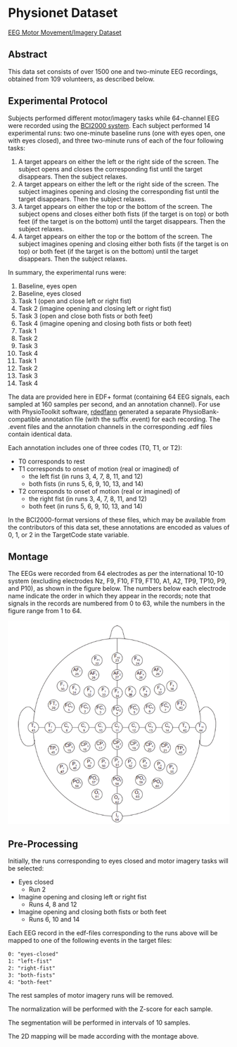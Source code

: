 # Physionet Dataset
[EEG Motor Movement/Imagery Dataset](https://physionet.org/content/eegmmidb/1.0.0)

## Abstract
This data set consists of over 1500 one and two-minute EEG recordings, obtained from 109 volunteers, as described below.

## Experimental Protocol
Subjects performed different motor/imagery tasks while 64-channel EEG were recorded using the [BCI2000 system](http://www.bci2000.org). Each subject performed 14 experimental runs: two one-minute baseline runs (one with eyes open, one with eyes closed), and three two-minute runs of each of the four following tasks:

1. A target appears on either the left or the right side of the screen. The subject opens and closes the corresponding fist until the target disappears. Then the subject relaxes.
2. A target appears on either the left or the right side of the screen. The subject imagines opening and closing the corresponding fist until the target disappears. Then the subject relaxes.
3. A target appears on either the top or the bottom of the screen. The subject opens and closes either both fists (if the target is on top) or both feet (if the target is on the bottom) until the target disappears. Then the subject relaxes.
4. A target appears on either the top or the bottom of the screen. The subject imagines opening and closing either both fists (if the target is on top) or both feet (if the target is on the bottom) until the target disappears. Then the subject relaxes.

In summary, the experimental runs were:

1. Baseline, eyes open
2. Baseline, eyes closed
3. Task 1 (open and close left or right fist)
4. Task 2 (imagine opening and closing left or right fist)
5. Task 3 (open and close both fists or both feet)
6. Task 4 (imagine opening and closing both fists or both feet)
7. Task 1
8. Task 2
9. Task 3
10. Task 4
11. Task 1
12. Task 2
13. Task 3
14. Task 4

The data are provided here in EDF+ format (containing 64 EEG signals, each sampled at 160 samples per second, and an annotation channel). For use with PhysioToolkit software, [rdedfann](https://physionet.org/physiotools/wag/rdedfa-1.htm) generated a separate PhysioBank-compatible annotation file (with the suffix .event) for each recording. The .event files and the annotation channels in the corresponding .edf files contain identical data.

Each annotation includes one of three codes (T0, T1, or T2):
    
- T0 corresponds to rest
- T1 corresponds to onset of motion (real or imagined) of
    - the left fist (in runs 3, 4, 7, 8, 11, and 12)
    - both fists (in runs 5, 6, 9, 10, 13, and 14)
- T2 corresponds to onset of motion (real or imagined) of
    - the right fist (in runs 3, 4, 7, 8, 11, and 12)
    - both feet (in runs 5, 6, 9, 10, 13, and 14)

In the BCI2000-format versions of these files, which may be available from the contributors of this data set, these annotations are encoded as values of 0, 1, or 2 in the TargetCode state variable.

## Montage
The EEGs were recorded from 64 electrodes as per the international 10-10 system (excluding electrodes Nz, F9, F10, FT9, FT10, A1, A2, TP9, TP10, P9, and P10), as shown in the figure below. The numbers below each electrode name indicate the order in which they appear in the records; note that signals in the records are numbered from 0 to 63, while the numbers in the figure range from 1 to 64.

![montage](montage.png)

## Pre-Processing
Initially, the runs corresponding to eyes closed and motor imagery tasks will be selected:

- Eyes closed
    - Run 2
- Imagine opening and closing left or right fist
    - Runs 4, 8 and 12
- Imagine opening and closing both fists or both feet
    - Runs 6, 10 and 14
    
Each EEG record in the edf-files corresponding to the runs above will be mapped to one of the following events in the target files:

    0: "eyes-closed"
    1: "left-fist"
    2: "right-fist"
    3: "both-fists"
    4: "both-feet"
    
The rest samples of motor imagery runs will be removed.

The normalization will be performed with the Z-score for each sample.

The segmentation will be performed in intervals of 10 samples.

The 2D mapping will be made according with the montage above. 